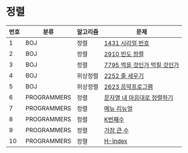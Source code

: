 # 정렬

|번호|분류|알고리즘|문제
|---|------|---|---|
|1|BOJ|정렬|[1431 시리얼 번호](https://www.acmicpc.net/problem/1431)|
|2|BOJ|정렬|[2910 빈도 정렬](https://www.acmicpc.net/problem/2910)|
|3|BOJ|정렬|[7795 먹을 것인가 먹힐 것인가](https://www.acmicpc.net/problem/7795)|
|4|BOJ|위상정렬|[2252 줄 세우기](https://www.acmicpc.net/problem/2252)|
|5|BOJ|위상정렬|[2623 음악프로그램](https://www.acmicpc.net/problem/2623)|
|6|PROGRAMMERS|정렬|[문자열 내 마음대로 정렬하기](https://school.programmers.co.kr/learn/courses/30/lessons/12915)|
|7|PROGRAMMERS|정렬|[메뉴 리뉴얼](https://school.programmers.co.kr/learn/courses/30/lessons/12915)|
|8|PROGRAMMERS|정렬|[K번째수](https://school.programmers.co.kr/learn/courses/30/lessons/42748)|
|9|PROGRAMMERS|정렬|[가장 큰 수](https://school.programmers.co.kr/learn/courses/30/lessons/42746)|
|10|PROGRAMMERS|정렬|[H-Index](https://school.programmers.co.kr/learn/courses/30/lessons/42747)|
